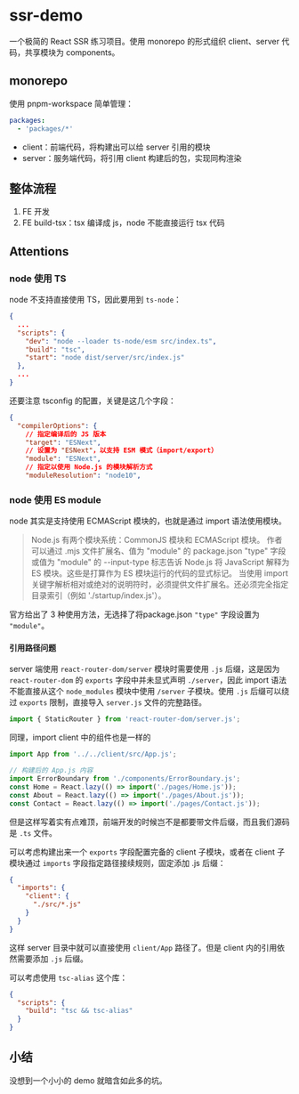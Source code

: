 # ssr-demo
一个极简的 React SSR 练习项目。使用 monorepo 的形式组织 client、server 代码，共享模块为 components。

## monorepo
使用 pnpm-workspace 简单管理：
```yaml
packages:
  - 'packages/*'
```
* client：前端代码，将构建出可以给 server 引用的模块
* server：服务端代码，将引用 client 构建后的包，实现同构渲染

## 整体流程
1. FE 开发
2. FE build-tsx：tsx 编译成 js，node 不能直接运行 tsx 代码

## Attentions

### node 使用 TS
node 不支持直接使用 TS，因此要用到 `ts-node`：
```json
{
  ...
  "scripts": {
    "dev": "node --loader ts-node/esm src/index.ts",
    "build": "tsc",
    "start": "node dist/server/src/index.js"
  },
  ...
}
```
还要注意 tsconfig 的配置，关键是这几个字段：
```json
{
  "compilerOptions": {
    // 指定编译后的 JS 版本
    "target": "ESNext",
    // 设置为 "ESNext"，以支持 ESM 模式（import/export）
    "module": "ESNext",
    // 指定以使用 Node.js 的模块解析方式
    "moduleResolution": "node10",
```

### node 使用 ES module
node 其实是支持使用 ECMAScript 模块的，也就是通过 import 语法使用模块。
> Node.js 有两个模块系统：CommonJS 模块和 ECMAScript 模块。
> 作者可以通过 .mjs 文件扩展名、值为 "module" 的 package.json "type" 字段或值为 "module" 的 --input-type 标志告诉 Node.js 将 JavaScript 解释为 ES 模块。这些是打算作为 ES 模块运行的代码的显式标记。
> 当使用 import 关键字解析相对或绝对的说明符时，必须提供文件扩展名。还必须完全指定目录索引（例如 './startup/index.js'）。

官方给出了 3 种使用方法，无选择了将package.json `"type"` 字段设置为 `"module"`。

#### 引用路径问题
server 端使用 `react-router-dom/server` 模块时需要使用 `.js` 后缀，这是因为 `react-router-dom` 的 `exports` 字段中并未显式声明 `./server`，因此 import 语法不能直接从这个 `node_modules` 模块中使用 `/server` 子模块。使用 `.js` 后缀可以绕过 `exports` 限制，直接导入 `server.js` 文件的完整路径。

```js
import { StaticRouter } from 'react-router-dom/server.js';
```
同理，import client 中的组件也是一样的
```js
import App from '../../client/src/App.js';

// 构建后的 App.js 内容
import ErrorBoundary from './components/ErrorBoundary.js';
const Home = React.lazy(() => import('./pages/Home.js'));
const About = React.lazy(() => import('./pages/About.js'));
const Contact = React.lazy(() => import('./pages/Contact.js'));
```
但是这样写着实有点难顶，前端开发的时候岂不是都要带文件后缀，而且我们源码是 `.ts` 文件。

可以考虑构建出来一个 `exports` 字段配置完备的 client 子模块，或者在 client 子模块通过 `imports` 字段指定路径接续规则，固定添加 .js 后缀：
```json
{
  "imports": {
    "client": {
      "./src/*.js"
    }
  }
}
```
这样 server 目录中就可以直接使用 `client/App` 路径了。但是 client 内的引用依然需要添加 `.js` 后缀。

可以考虑使用 `tsc-alias` 这个库：
```json
{
  "scripts": {
    "build": "tsc && tsc-alias"
  }
}
```

## 小结
没想到一个小小的 demo 就暗含如此多的坑。

